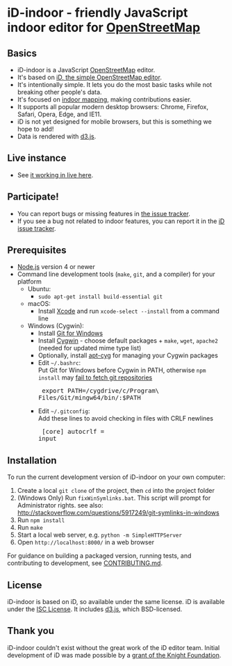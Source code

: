 # iD-indoor - friendly JavaScript indoor editor for [OpenStreetMap](http://www.openstreetmap.org/)

## Basics

* iD-indoor is a JavaScript [OpenStreetMap](http://www.openstreetmap.org/) editor.
* It's based on [iD, the simple OpenStreetMap editor](http://ideditor.com/).
* It's intentionally simple. It lets you do the most basic tasks while
  not breaking other people's data.
* It's focused on [indoor mapping](http://wiki.openstreetmap.org/wiki/Indoor_Mapping), making contributions easier.
* It supports all popular modern desktop browsers: Chrome, Firefox, Safari,
  Opera, Edge, and IE11.
* iD is not yet designed for mobile browsers, but this is something we hope to add!
* Data is rendered with [d3.js](http://d3js.org/).

## Live instance

* See [it working in live here](http://github.pavie.info/id-indoor).

## Participate!

* You can report bugs or missing features in [the issue tracker](https://git.framasoft.org/PanierAvide/iD-indoor/issues).
* If you see a bug not related to indoor features, you can report it in the [iD issue tracker](https://github.com/openstreetmap/iD/issues).

## Prerequisites

* [Node.js](http://nodejs.org/) version 4 or newer
* Command line development tools (`make`, `git`, and a compiler) for your platform
  * Ubuntu:
    * `sudo apt-get install build-essential git`
  * macOS:
    * Install [Xcode](https://developer.apple.com/xcode/) and run `xcode-select --install` from a command line
  * Windows (Cygwin):
    * Install [Git for Windows](https://git-scm.com/downloads)
    * Install [Cygwin](https://cygwin.com/install.html) - choose default packages + `make`, `wget`, `apache2` (needed for updated mime type list)
    * Optionally, install [apt-cyg](https://github.com/transcode-open/apt-cyg) for managing your Cygwin packages
    * Edit `~/.bashrc`:<br/>
      Put Git for Windows before Cygwin in PATH, otherwise `npm install` may [fail to fetch git repositories](https://github.com/npm/npm/issues/7456)<br/><pre>
      export PATH=/cygdrive/c/Program\ Files/Git/mingw64/bin/:$PATH</pre>
    * Edit `~/.gitconfig`:<br/>
      Add these lines to avoid checking in files with CRLF newlines<br><pre>
      [core]
          autocrlf = input</pre>

## Installation

To run the current development version of iD-indoor on your own computer:

1. Create a local `git clone` of the project, then `cd` into the project folder
2. (Windows Only)  Run `fixWinSymlinks.bat`.  This script will prompt for Administrator rights.  see also: http://stackoverflow.com/questions/5917249/git-symlinks-in-windows
3. Run `npm install`
4. Run `make`
5. Start a local web server, e.g. `python -m SimpleHTTPServer`
6. Open `http://localhost:8000/` in a web browser

For guidance on building a packaged version, running tests, and contributing to
development, see [CONTRIBUTING.md](CONTRIBUTING.md).

## License

iD-indoor is based on iD, so available under the same license.
iD is available under the [ISC License](https://opensource.org/licenses/ISC).
It includes [d3.js](http://d3js.org/), which BSD-licensed.

## Thank you

iD-indoor couldn't exist without the great work of the iD editor team.
Initial development of iD was made possible by a [grant of the Knight Foundation](http://www.mapbox.com/blog/knight-invests-openstreetmap/).
